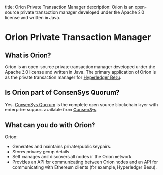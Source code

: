 title: Orion Private Transaction Manager
description: Orion is an open-source private transaction manager developed under the Apache 2.0 license and written in Java.
<!--- END of page meta data -->

# Orion Private Transaction Manager

## What is Orion?

Orion is an open-source private transaction manager developed under the Apache 2.0 license and written in Java.
The primary application of Orion is as the private transaction manager for [Hyperledger Besu](https://besu.hyperledger.org/en/stable/).

## Is Orion part of ConsenSys Quorum?

Yes. [ConsenSys Quorum](https://consensys.net/quorum/developers) is the complete open source blockchain
layer with enterprise support available from [ConsenSys](https://consensys.net/quorum/contact-us).

## What can you do with Orion?

Orion:

* Generates and maintains private/public keypairs.
* Stores privacy group details.
* Self manages and discovers all nodes in the Orion network.
* Provides an API for communicating between Orion nodes and an API for communicating with
    Ethereum clients (for example, Hyperledger Besu).
